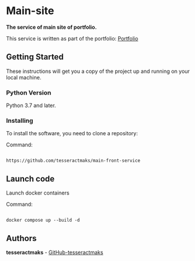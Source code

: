 # Main-site

**The service of main site of portfolio.**

This service is written as part of the portfolio: [Portfolio](https://portfolio.tesseractmaks.tech/)


## Getting Started

These instructions will get you a copy of the project up and running on your local machine.

### Python Version

Python 3.7 and later.

### Installing

To install the software, you need to clone a repository:

Command:

```

https://github.com/tesseractmaks/main-front-service

```
## Launch code

Launch docker containers

Command:
```

docker compose up --build -d

```

## Authors

**tesseractmaks**  - [GitHub-tesseractmaks](https://github.com/tesseractmaks/)
